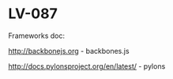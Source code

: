 LV-087
======

Frameworks doc:

http://backbonejs.org - backbones.js

http://docs.pylonsproject.org/en/latest/ - pylons


